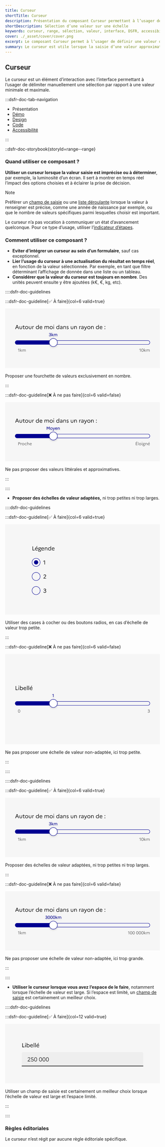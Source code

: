 ```yaml
---
title: Curseur
shortTitle: Curseur
description: Présentation du composant Curseur permettant à l’usager de sélectionner une valeur entre un minimum et un maximum de manière intuitive.
shortDescription: Sélection d’une valeur sur une échelle
keywords: curseur, range, sélection, valeur, interface, DSFR, accessibilité, filtre, composant
cover: ./_asset/cover/cover.png
excerpt: Le composant Curseur permet à l’usager de définir une valeur dans une plage donnée, souvent utilisée pour ajuster un paramètre de façon dynamique et visuelle.
summary: Le curseur est utile lorsque la saisie d’une valeur approximative est suffisante, comme pour filtrer des contenus ou ajuster des préférences. Il propose différentes variantes - simple, double ou cranté, avec ou sans affichage des bornes. Non personnalisable, il est conçu pour un usage fluide et accessible, avec retour visuel en temps réel sur les valeurs sélectionnées.
---
```


## Curseur

Le curseur est un élément d’interaction avec l’interface permettant à l’usager de délimiter manuellement une sélection par rapport à une valeur minimale et maximale.

:::dsfr-doc-tab-navigation

- Présentation
- [Démo](./demo/index.md)
- [Design](./design/index.md)
- [Code](./code/index.md)
- [Accessibilité](./accessibility/index.md)

:::

::dsfr-doc-storybook{storyId=range--range}

### Quand utiliser ce composant ?

**Utiliser un curseur lorsque la valeur saisie est imprécise ou à déterminer**, par exemple, la luminosité d’un écran. Il sert à montrer en temps réel l’impact des options choisies et à éclairer la prise de décision.

> [!NOTE]
> Préférer un [champ de saisie](../../../input/_part/doc/index.md) ou une [liste déroulante](../../../select/_part/doc/index.md) lorsque la valeur à renseigner est précise, comme une année de naissance par exemple, ou que le nombre de valeurs spécifiques parmi lesquelles choisir est important.

Le curseur n’a pas vocation à communiquer un état d’avancement quelconque. Pour ce type d’usage, utiliser l’[indicateur d’étapes](../../../stepper/_part/doc/index.md).

### Comment utiliser ce composant ?

- **Eviter d’intégrer un curseur au sein d’un formulaire**, sauf cas exceptionnel.
- **Lier l’usage du curseur à une actualisation du résultat en temps réel**, en fonction de la valeur sélectionnée. Par exemple, en tant que filtre déterminant l’affichage de donnée dans une liste ou un tableau.
- **Considérer que la valeur du curseur est toujours en nombre**. Des unités peuvent ensuite y être ajoutées (k€, €, kg, etc).

::::dsfr-doc-guidelines

:::dsfr-doc-guideline[✅ À faire]{col=6 valid=true}

![](./_asset/use/do-1.png)

Proposer une fourchette de valeurs exclusivement en nombre.

:::

:::dsfr-doc-guideline[❌ À ne pas faire]{col=6 valid=false}

![](./_asset/use/dont-1.png)

Ne pas proposer des valeurs littérales et approximatives.

:::

::::


- **Proposer des échelles de valeur adaptées,** ni trop petites ni trop larges.

::::dsfr-doc-guidelines

:::dsfr-doc-guideline[✅ À faire]{col=6 valid=true}

![](./_asset/use/do-2.png)

Utiliser des cases à cocher ou des boutons radios, en cas d’échelle de valeur trop petite.

:::

:::dsfr-doc-guideline[❌ À ne pas faire]{col=6 valid=false}

![](./_asset/use/dont-2.png)

Ne pas proposer une échelle de valeur non-adaptée, ici trop petite.

:::

::::

::::dsfr-doc-guidelines

:::dsfr-doc-guideline[✅ À faire]{col=6 valid=true}

![](./_asset/use/do-3.png)

Proposer des échelles de valeur adaptées, ni trop petites ni trop larges.

:::

:::dsfr-doc-guideline[❌ À ne pas faire]{col=6 valid=false}

![](./_asset/use/dont-3.png)

Ne pas proposer une échelle de valeur non-adaptée, ici trop grande.

:::

::::

- **Utiliser le curseur lorsque vous avez l’espace de le faire**, notamment lorsque l’échelle de valeur est large. Si l’espace est limité, un [champ de saisie](../../../input/_part/doc/index.md) est certainement un meilleur choix.

::::dsfr-doc-guidelines

:::dsfr-doc-guideline[✅ À faire]{col=12 valid=true}

![](./_asset/use/do-4.png)

Utiliser un champ de saisie est certainement un meilleur choix lorsque l’échelle de valeur est large et l’espace limité.

:::

::::

### Règles éditoriales

Le curseur n’est régit par aucune règle éditoriale spécifique.
